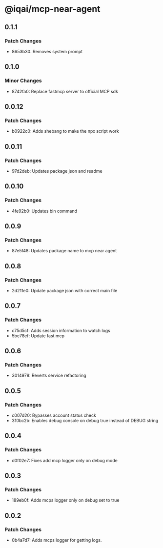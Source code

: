 # @iqai/mcp-near-agent

## 0.1.1

### Patch Changes

- 8653b30: Removes system prompt

## 0.1.0

### Minor Changes

- 8742fa0: Replace fastmcp server to official MCP sdk

## 0.0.12

### Patch Changes

- b0922c0: Adds shebang to make the npx script work

## 0.0.11

### Patch Changes

- 97d2deb: Updates package json and readme

## 0.0.10

### Patch Changes

- 4fe92b0: Updates bin command

## 0.0.9

### Patch Changes

- 87e5f48: Updates package name to mcp near agent

## 0.0.8

### Patch Changes

- 2d211e0: Update package json with correct main file

## 0.0.7

### Patch Changes

- c75d5cf: Adds session information to watch logs
- 5bc78ef: Update fast mcp

## 0.0.6

### Patch Changes

- 3014978: Reverts service refactoring

## 0.0.5

### Patch Changes

- c007d20: Bypasses account status check
- 310bc2b: Enables debug console on debug true instead of DEBUG string

## 0.0.4

### Patch Changes

- d0f02e7: Fixes add mcp logger only on debug mode

## 0.0.3

### Patch Changes

- 189eb0f: Adds mcps logger only on debug set to true

## 0.0.2

### Patch Changes

- 0b4a7d7: Adds mcps logger for getting logs.
